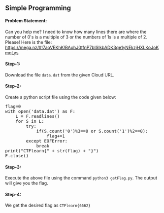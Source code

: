 <h2>Simple Programming</h2>

<h4>Problem Statement:</h4>
<p>Can you help me? I need to know how many lines there are where the number of 0's is a multiple of 3 or the numbers of 1s is a multiple of 2. Please! Here is the file: <a href="https://mega.nz/#!7aoVEKhK!BAohJ0tfnP7bISIkbADK3qe1yNEkzjHXLKoJoKmqLys">https://mega.nz/#!7aoVEKhK!BAohJ0tfnP7bISIkbADK3qe1yNEkzjHXLKoJoKmqLys</a></p>

<h4>Step-1:</h4>
<p>Download the file <code>data.dat</code> from the given Cloud URL.</p>

<h4>Step-2:</h4>
<p>Create a python script file using the code given below:</p>
<pre>
flag=0
with open('data.dat') as F:
    L = F.readlines()  
    for S in L:
        try:
            if(S.count('0')%3==0 or S.count('1')%2==0):
                flag+=1
        except EOFError:
            break
print("CTFlearn{" + str(flag) + "}")
F.close()
</pre>

<h4>Step-3:</h4>
<p>Execute the above file using the command <code>python3 getFlag.py</code>. The output will give you the flag.

<h4>Step-4:</h4>
<p>We get the desired flag as <code>CTFlearn{6662}</code></p>
